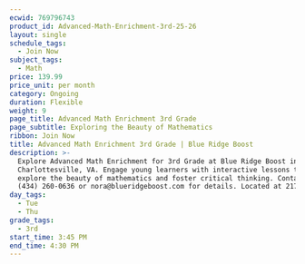 ```yaml
---
ecwid: 769796743
product_id: Advanced-Math-Enrichment-3rd-25-26
layout: single
schedule_tags:
  - Join Now
subject_tags:
  - Math
price: 139.99
price_unit: per month
category: Ongoing
duration: Flexible
weight: 9
page_title: Advanced Math Enrichment 3rd Grade
page_subtitle: Exploring the Beauty of Mathematics
ribbon: Join Now
title: Advanced Math Enrichment 3rd Grade | Blue Ridge Boost
description: >-
  Explore Advanced Math Enrichment for 3rd Grade at Blue Ridge Boost in
  Charlottesville, VA. Engage young learners with interactive lessons that
  explore the beauty of mathematics and foster critical thinking. Contact us at
  (434) 260-0636 or nora@blueridgeboost.com for details. Located at 2171 Ivy Rd.
day_tags:
  - Tue
  - Thu
grade_tags:
  - 3rd
start_time: 3:45 PM
end_time: 4:30 PM
---
```


